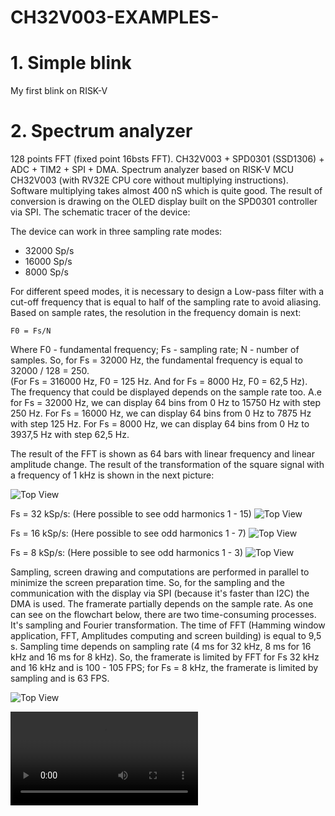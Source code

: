 # CH32V003-EXAMPLES-

# 1. Simple blink
  My first blink on RISK-V
# 2. Spectrum analyzer
  128 points FFT (fixed point 16bsts FFT). CH32V003 + SPD0301 (SSD1306) + ADC + TIM2 + SPI + DMA.
  Spectrum analyzer based on RISK-V MCU CH32V003 (with RV32E CPU core without multiplying instructions). 
  Software multiplying takes almost 400 nS which is quite good. The result of conversion is drawing on the OLED display built on the SPD0301 controller via 
  SPI.
  The schematic tracer of the device:

  The device can work in three sampling rate modes:
  - 32000 Sp/s
  - 16000 Sp/s
  -  8000 Sp/s
  
  For different speed modes, it is necessary to design a Low-pass filter with a cut-off frequency that is equal to half of the sampling rate to avoid 
  aliasing.
  Based on sample rates, the resolution in the frequency domain is next: 
  
    F0 = Fs/N 
  
  Where F0 - fundamental frequency; Fs - sampling rate; N - number of samples. So, for Fs = 32000 Hz, the fundamental frequency is equal to 32000 / 128 = 
  250.   
  (For Fs = 316000 Hz, F0 = 125 Hz. And for Fs = 8000 Hz, F0 = 62,5 Hz). The frequency that could be displayed depends on the sample rate too. 
  A.e for Fs = 32000 Hz, we can display 64 bins from 0 Hz to 15750 Hz with step 250 Hz.
  For Fs = 16000 Hz, we can display 64 bins from 0 Hz to 7875 Hz with step 125 Hz.
  For Fs = 8000 Hz, we can display 64 bins from 0 Hz to 3937,5 Hz with step 62,5 Hz.

  The result of the FFT is shown as 64 bars with linear frequency and linear amplitude change.
  The result of the transformation of the square signal with a frequency of 1 kHz is shown in the next picture:
  
  ![Top View](2311_FFT128/Description/Input_Meandr_1kHz.png)

  Fs = 32 kSp/s: (Here possible to see odd harmonics 1 - 15)
  ![Top View](2311_FFT128/Description/FFT128_32kSp.png)

  Fs = 16 kSp/s: (Here possible to see odd harmonics 1 - 7)
  ![Top View](2311_FFT128/Description/FFT128_16kSp.png)

  Fs = 8 kSp/s: (Here possible to see odd harmonics 1 - 3)
  ![Top View](2311_FFT128/Description/FFT128_8kSp.png)

  Sampling, screen drawing and computations are performed in parallel to minimize the screen preparation time. So, for the sampling and the communication with the display via SPI (because it's faster than I2C) the DMA is used. The framerate partially depends on the sample rate. As one can see on the flowchart below, there are two time-consuming processes. It's sampling and Fourier transformation. The time of FFT (Hamming window application, FFT, Amplitudes computing and screen building) is equal to 9,5 s. Sampling time depends on sampling rate (4 ms for 32 kHz, 8 ms for 16 kHz and 16 ms for 8 kHz). So, the framerate is limited by FFT for Fs 32 kHz and 16 kHz and is 100 - 105 FPS; for Fs = 8 kHz, the framerate is limited by sampling and is 63 FPS.

  ![Top View](2311_FFT128/Description/CH32V003_FFT2.png)
  
  ![Top View](2311_FFT128/Description/video_freq_sweep.mp4)
  
